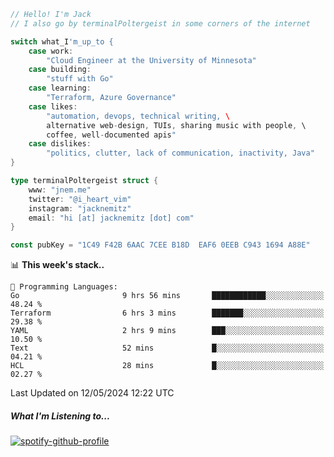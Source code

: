 ```go
// Hello! I'm Jack
// I also go by terminalPoltergeist in some corners of the internet

switch what_I'm_up_to {
    case work:
        "Cloud Engineer at the University of Minnesota"
    case building:
        "stuff with Go"
    case learning:
        "Terraform, Azure Governance"
    case likes:
        "automation, devops, technical writing, \
        alternative web-design, TUIs, sharing music with people, \
        coffee, well-documented apis"
    case dislikes:
        "politics, clutter, lack of communication, inactivity, Java"
}

type terminalPoltergeist struct {
    www: "jnem.me"
    twitter: "@i_heart_vim"
    instagram: "jacknemitz"
    email: "hi [at] jacknemitz [dot] com"
}

const pubKey = "1C49 F42B 6AAC 7CEE B18D  EAF6 0EEB C943 1694 A88E"
```

<!--START_SECTION:waka-->
📊 **This week's stack..** 

```text
💬 Programming Languages: 
Go                       9 hrs 56 mins       ████████████░░░░░░░░░░░░░   48.24 % 
Terraform                6 hrs 3 mins        ███████░░░░░░░░░░░░░░░░░░   29.38 % 
YAML                     2 hrs 9 mins        ███░░░░░░░░░░░░░░░░░░░░░░   10.50 % 
Text                     52 mins             █░░░░░░░░░░░░░░░░░░░░░░░░   04.21 % 
HCL                      28 mins             █░░░░░░░░░░░░░░░░░░░░░░░░   02.27 % 
```


 Last Updated on 12/05/2024 12:22 UTC
<!--END_SECTION:waka-->

##### What I'm Listening to...

[![spotify-github-profile](https://jnem.me/listening-item?maxAge=2592000)](https://jnem.me/listening)
